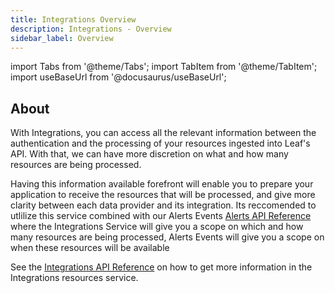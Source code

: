 ```yaml
---
title: Integrations Overview
description: Integrations - Overview
sidebar_label: Overview
---
```


import Tabs from '@theme/Tabs';
import TabItem from '@theme/TabItem';
import useBaseUrl from '@docusaurus/useBaseUrl';

## About


With Integrations, you can access all the relevant information between the authentication and the processing of your 
resources ingested into Leaf's API. With that, we can have more discretion on what and how many resources are being processed. 

Having this information available forefront will enable you to prepare your application to receive the resources that will be 
processed, and give more clarity between each data provider and its integration. Its reccomended to utlilize this service combined
with our Alerts Events [Alerts API Reference][alerts_endpoints] where the Integrations Service will give you a scope on 
which and how many resources are being processed, Alerts Events will give you a scope on when these resources will be available

See the [Integrations API Reference][integrations_endpoints] on how to
get more information in the Integrations resources service.



[integrations_endpoints]: integrations_endpoints.md
[alerts_endpoints]: alerts_endpoints.md